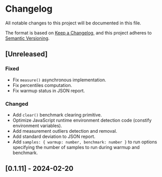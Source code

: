 # Changelog

All notable changes to this project will be documented in this file.

The format is based on [Keep a Changelog](https://keepachangelog.com/en/1.1.0/),
and this project adheres to
[Semantic Versioning](https://semver.org/spec/v2.0.0.html).

## [Unreleased]

### Fixed

- Fix `measure()` asynchronous implementation.
- Fix percentiles computation.
- Fix warmup status in JSON report.

### Changed

- Add `clear()` benchmark clearing primitive.
- Optimize JavaScript runtime environment detection code (constify environment
  variables).
- Add measurement outliers detection and removal.
- Add standard deviation to JSON report.
- Add `samples: { warmup: number, benchmark: number }` to run options specifying
  the number of samples to run during warmup and benchmark.

## [0.1.11] - 2024-02-20
